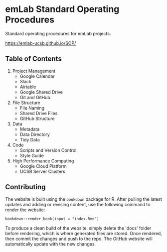 # emLab Standard Operating Procedures

Standard operating procedures for emLab projects:

<https://emlab-ucsb.github.io/SOP/>


## Table of Contents

1. Project Management  
    - Google Calendar
    - Slack
    - Airtable
    - Google Shared Drive
    - Git and GitHub
2. File Structure
    - File Naming
    - Shared Drive Files
    - GitHub Structure
3. Data
    - Metadata
    - Data Directory
    - Tidy Data
4. Code
    - Scripts and Version Control
    - Style Guide
5. High Performance Computing
    - Google Cloud Platform
    - UCSB Server Clusters


## Contributing

The website is built using the `bookdown` package for R. After pulling the latest updates and adding or revising content, use the following command to render the website:

`bookdown::render_book(input = "index.Rmd")`

To produce a clean build of the website, simply delete the 'docs' folder before rendering, which is where generated files are stored. Once rendered, then commit the changes and push to the repo. The GitHub website will automatically update with the new changes.
